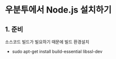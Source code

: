 # 우분투에서 Node.js 설치하기

## 1. 준비
소스코드 빌드가 빌요하기 때문에 빌드 환경설치

- sudo apt-get install build-essential libssl-dev
